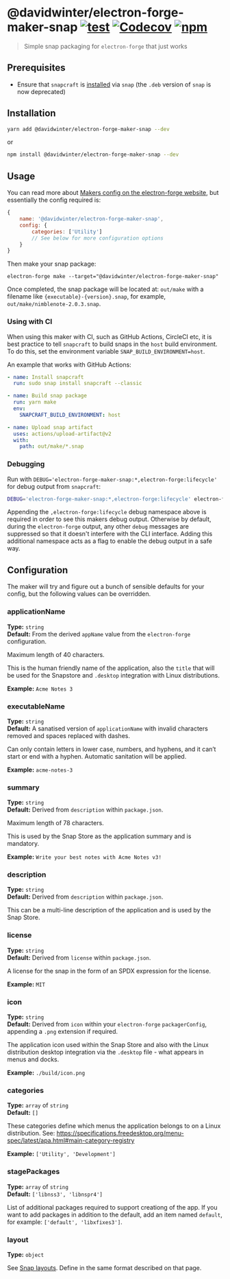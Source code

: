 # @davidwinter/electron-forge-maker-snap [![test](https://github.com/davidwinter/electron-forge-maker-snap/workflows/test/badge.svg)](https://github.com/davidwinter/electron-forge-maker-snap/actions?query=workflow%3Atest) [![Codecov](https://img.shields.io/codecov/c/github/davidwinter/electron-forge-maker-snap)](https://codecov.io/gh/davidwinter/electron-forge-maker-snap) [![npm](https://img.shields.io/npm/dw/@davidwinter/electron-forge-maker-snap)](https://www.npmjs.com/package/@davidwinter/electron-forge-maker-snap)

> Simple snap packaging for `electron-forge` that just works

## Prerequisites

- Ensure that `snapcraft` is [installed](https://snapcraft.io/docs/installing-snapcraft) via `snap` (the `.deb` version of `snap` is now deprecated)

## Installation

```sh
yarn add @davidwinter/electron-forge-maker-snap --dev
```

or

```sh
npm install @davidwinter/electron-forge-maker-snap --dev
```

## Usage

You can read more about [Makers config on the electron-forge website](https://www.electronforge.io/config/makers), but essentially the config required is:

```js
{
	name: '@davidwinter/electron-forge-maker-snap',
	config: {
		categories: ['Utility']
		// See below for more configuration options
	}
}
```

Then make your snap package:

```
electron-forge make --target="@davidwinter/electron-forge-maker-snap"
```

Once completed, the snap package will be located at: `out/make` with a filename like `{executable}-{version}.snap`, for example, `out/make/nimblenote-2.0.3.snap`.

### Using with CI

When using this maker with CI, such as GitHub Actions, CircleCI etc, it is best practice to tell `snapcraft` to build snaps in the `host` build environment. To do this, set the environment variable `SNAP_BUILD_ENVIRONMENT=host`.

An example that works with GitHub Actions:

```yml
- name: Install snapcraft
  run: sudo snap install snapcraft --classic

- name: Build snap package
  run: yarn make
  env:
    SNAPCRAFT_BUILD_ENVIRONMENT: host

- name: Upload snap artifact
  uses: actions/upload-artifact@v2
  with:
    path: out/make/*.snap
```

### Debugging

Run with `DEBUG='electron-forge-maker-snap:*,electron-forge:lifecycle'` for debug output from `snapcraft`:

```sh
DEBUG='electron-forge-maker-snap:*,electron-forge:lifecycle' electron-forge make --target="@davidwinter/electron-forge-maker-snap"
```

Appending the `,electron-forge:lifecycle` debug namespace above is required in order to see this makers debug output. Otherwise by default, during the `electron-forge` output, any other `debug` messages are suppressed so that it doesn't interfere with the CLI interface. Adding this additional namespace acts as a flag to enable the debug output in a safe way.

## Configuration

The maker will try and figure out a bunch of sensible defaults for your config, but the following values can be overridden.

### applicationName

**Type:** `string`\
**Default:** From the derived `appName` value from the `electron-forge` configuration.

Maximum length of 40 characters.

This is the human friendly name of the application, also the `title` that will be used for the Snapstore and `.desktop` integration with Linux distributions.

**Example:** `Acme Notes 3`

### executableName

**Type:** `string`\
**Default:** A sanatised version of `applicationName` with invalid characters removed and spaces replaced with dashes.

Can only contain letters in lower case, numbers, and hyphens, and it can’t start or end with a hyphen. Automatic sanitation will be applied.

**Example:** `acme-notes-3`

### summary

**Type:** `string`\
**Default:** Derived from `description` within `package.json`.

Maximum length of 78 characters.

This is used by the Snap Store as the application summary and is mandatory.

**Example:** `Write your best notes with Acme Notes v3!`

### description

**Type:** `string`\
**Default:** Derived from `description` within `package.json`.

This can be a multi-line description of the application and is used by the Snap Store.

### license

**Type:** `string`\
**Default:** Derived from `license` within `package.json`.

A license for the snap in the form of an SPDX expression for the license.

**Example:** `MIT`

### icon

**Type:** `string`\
**Default:** Derived from `icon` within your `electron-forge` `packagerConfig`, appending a `.png` extension if required.

The application icon used within the Snap Store and also with the Linux distribution desktop integration via the `.desktop` file - what appears in menus and docks.

**Example:** `./build/icon.png`

### categories

**Type:** `array` of `string`\
**Default:** `[]`

These categories define which menus the application belongs to on a Linux distribution. See: https://specifications.freedesktop.org/menu-spec/latest/apa.html#main-category-registry

**Example:** `['Utility', 'Development']`

### stagePackages

**Type:** `array` of `string`\
**Default:** `['libnss3', 'libnspr4']`

List of additional packages required to support creationg of the app. If you want to add packages in addition to the default, add an item named `default`, for example: `['default', 'libxfixes3']`.

### layout

**Type:** `object`

See [Snap layouts](https://snapcraft.io/docs/snap-layouts). Define in the same format described on that page.
